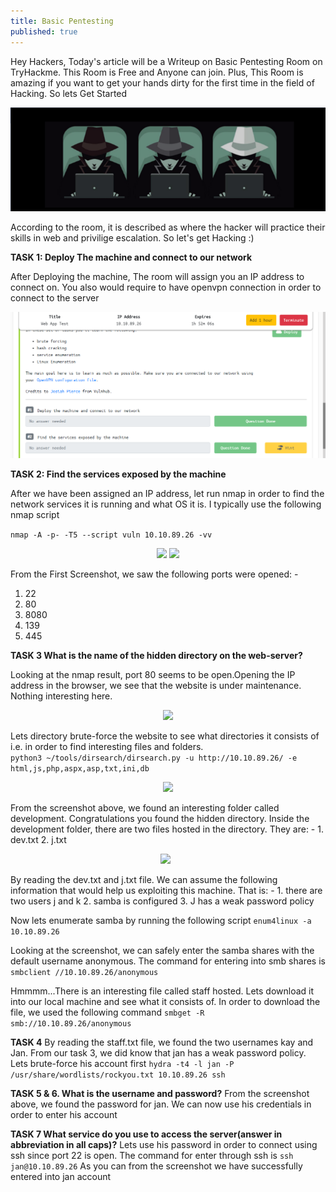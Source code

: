 ```yaml
---
title: Basic Pentesting
published: true
---
```

Hey Hackers, Today's article will be a Writeup on Basic Pentesting Room on TryHackme. 
This Room is Free and Anyone can join. Plus, This Room is amazing if you want to get 
your hands dirty for the first time in the field of Hacking. So lets Get Started

<p align="center">
  <img src="https://raw.githubusercontent.com/Saad-20/Blog/master/assets/Basic_Pentesting_Images/LOGO.png"/>
</p>
According to the room, it is described as where the hacker will practice their skills in web and privilige escalation.
So let's get Hacking :)


**TASK 1: Deploy The machine and connect to our network**

After Deploying the machine, The room will assign you an IP address to connect on. You also would require to have openvpn connection in order to connect to the server
<p align="center">
  <img src="https://raw.githubusercontent.com/Saad-20/Blog/master/assets/Basic_Pentesting_Images/1.Find_the_services.png"/>
</p>

**TASK 2: Find the services exposed by the machine**

After we have been assigned an IP address, let run nmap in order to find the network services it is running and what OS it is. I typically use the following nmap script

```nmap -A -p- -T5 --script vuln 10.10.89.26 -vv```
<p align="center">
  <img src="https://raw.githubusercontent.com/Saad-20/Blog/master/assets/Basic_Pentesting_Images/2.NMAP_SCAN.png"/>
  <img src="https://raw.githubusercontent.com/Saad-20/Blog/master/assets/Basic_Pentesting_Images/3.OPEN_PORTS.png"/>
</p>

From the First Screenshot, we saw the following ports were opened: -
1. 22
1. 80
1. 8080
1. 139
1. 445

**TASK 3 What is the name of the hidden directory on the web-server?**

Looking at the nmap result, port 80 seems to be open.Opening the IP address in the browser, we see that the website is under maintenance. Nothing interesting here. 
<p align="center">
  <img src="https://raw.githubusercontent.com/Saad-20/Blog/master/assets/Basic_Pentesting_Images/6.Website_index.html.png"/>
</p>

Lets directory brute-force the website to see what directories it consists of i.e. in order to find interesting files and folders.                       
```python3 ~/tools/dirsearch/dirsearch.py -u http://10.10.89.26/ -e html,js,php,aspx,asp,txt,ini,db```
<p align="center">
  <img src="https://raw.githubusercontent.com/Saad-20/Blog/master/assets/Basic_Pentesting_Images/4.%20BRUTE_FORCING_DIRECTORIES.png"/>
</p>
From the screenshot above, we found an interesting folder called development. Congratulations you found the hidden directory. 
Inside the development folder, there are two files hosted in the directory. They are: -
1. dev.txt
2. j.txt
<p align="center">
  <img src="https://raw.githubusercontent.com/Saad-20/Blog/master/assets/Basic_Pentesting_Images/7.Development_page.png"/>
  <img src=""/>
  <img src=""/>
</p>
By reading the dev.txt and j.txt file. We can assume the following information that would help us exploiting this machine. That is: -
1. there are two users j and k
2. samba is configured 
3. J has a weak password policy

Now lets enumerate samba by running the following script
```enum4linux -a 10.10.89.26```

Looking at the screenshot, we can safely enter the samba shares with the default username anonymous. The command for entering into smb shares is
```smbclient //10.10.89.26/anonymous```

Hmmmm...There is an interesting file called staff hosted. Lets download it into our local machine and see what it consists of. In order to download the file, we used the following command
```smbget -R smb://10.10.89.26/anonymous```

**TASK 4**
By reading the staff.txt file, we found the two usernames kay and Jan. From our task 3, we did know that jan has a weak password policy. Lets brute-force his account first
```hydra -t4 -l jan -P /usr/share/wordlists/rockyou.txt 10.10.89.26 ssh```

**TASK 5 & 6. What is the username and password?**
From the screenshot above, we found the password for jan. We can now use his credentials in order to enter his account

**TASK 7 What service do you use to access the server(answer in abbreviation in all caps)?**
Lets use his password in order to connect using ssh since port 22 is open. The command for enter through ssh is
```ssh jan@10.10.89.26```
As you can from the screenshot we have successfully entered into jan account

